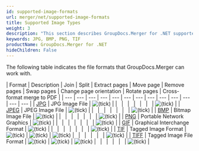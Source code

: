 ```yaml
---
id: supported-image-formats
url: merger/net/supported-image-formats
title: Supported Image Types
weight: 3
description: "This section describes GroupDocs.Merger for .NET supported image types. The Library supports JPG, BMP, PNG, TIF and many more."
keywords: JPG, BMP, PNG, TIF
productName: GroupDocs.Merger for .NET
hideChildren: False
---
```

The following table indicates the file formats that GroupDocs.Merger can work with.

| Format | Description | Join | Split | Extract pages | Move page | Remove pages | Swap pages | Change page orientation | Rotate pages | Cross-format merge to PDF |
| --- | --- | --- | --- | --- | --- | --- | --- | --- | --- | --- | --- | --- |
| [JPG](https://docs.fileformat.com/image/jpeg/) | JPG Image File | ![(tick)](/merger/net/images/check.png) |   |   |   |   |   |   |   | ![(tick)](/merger/net/images/check.png) |
| [JPEG](https://docs.fileformat.com/image/jpeg/) | JPEG Image File | ![(tick)](/merger/net/images/check.png) |   |   |   |   |   |   |   | ![(tick)](/merger/net/images/check.png) |
| [BMP](https://docs.fileformat.com/image/bmp/) | Bitmap Image File | ![(tick)](/merger/net/images/check.png) |   |   |   |   |   |   |   | ![(tick)](/merger/net/images/check.png) |
| [PNG](https://docs.fileformat.com/image/png/) | Portable Network Graphics | ![(tick)](/merger/net/images/check.png) |   |   |   |   |   |   |   | ![(tick)](/merger/net/images/check.png) |
| [GIF](https://docs.fileformat.com/image/gif/) | Graphical Interchange Format | ![(tick)](/merger/net/images/check.png) |   |   |   |   |   |   |   | ![(tick)](/merger/net/images/check.png) |
| [TIF](https://docs.fileformat.com/image/tiff/) | Tagged Image Format | ![(tick)](/merger/net/images/check.png) | ![(tick)](/merger/net/images/check.png) | ![(tick)](/merger/net/images/check.png) |   |   |   |   |   | ![(tick)](/merger/net/images/check.png) |
| [TIFF](https://docs.fileformat.com/image/tiff/) | Tagged Image File Format | ![(tick)](/merger/net/images/check.png) | ![(tick)](/merger/net/images/check.png) | ![(tick)](/merger/net/images/check.png) |   |   |   |   |   | ![(tick)](/merger/net/images/check.png) |
